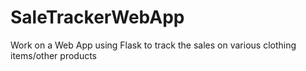 # SaleTrackerWebApp
Work on a Web App using Flask to track the sales on various clothing items/other products
